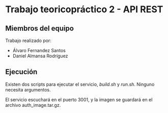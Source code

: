 # Trabajo teoricopráctico 2 - API REST

## Miembros del equipo
Trabajo realizado por:
- Álvaro Fernandez Santos
- Daniel Almansa Rodríguez


## Ejecución
Existen dos scripts para ejecutar el servicio, *build.sh* y *run.sh*.
Ninguno necesita argumentos.

El servicio escuchará en el puerto 3001, y la imagen se guardará en el archivo auth_image.tar.gz.

